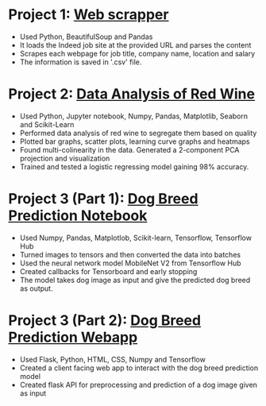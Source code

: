 # Project 1: [Web scrapper](https://github.com/hansie23/dog-breed-prediction-webapp)
* Used Python, BeautifulSoup and Pandas
* It loads the Indeed job site at the provided URL and parses the content
* Scrapes each webpage for job title, company name, location and salary
* The information is saved in '.csv' file.

# Project 2: [Data Analysis of Red Wine](https://github.com/hansie23/data-analysis-of-red-wine)
* Used Python, Jupyter notebook, Numpy, Pandas, Matplotlib, Seaborn and Scikit-Learn
* Performed data analysis of red wine to segregate them based on quality
* Plotted bar graphs, scatter plots, learning curve graphs and heatmaps
* Found multi-colinearity in the data. Generated a 2-component PCA projection and visualization
* Trained and tested a logistic regressing model gaining 98% accuracy.

# Project 3 (Part 1): [Dog Breed Prediction Notebook](https://github.com/hansie23/dog-breed-prediction-notebook)
* Used Numpy, Pandas, Matplotlob, Scikit-learn, Tensorflow, Tensorflow Hub
* Turned images to tensors and then converted the data into batches
* Used the neural network model MobileNet V2 from Tensorflow Hub
* Created callbacks for Tensorboard and early stopping
* The model takes dog image as input and give the predicted dog breed as output.

# Project 3 (Part 2): [Dog Breed Prediction Webapp](https://github.com/hansie23/dog-breed-prediction-webapp)
* Used Flask, Python, HTML, CSS, Numpy and Tensorflow
* Created a client facing web app to interact with the dog breed prediction model
* Created flask API for preprocessing and prediction of a dog image given as input
